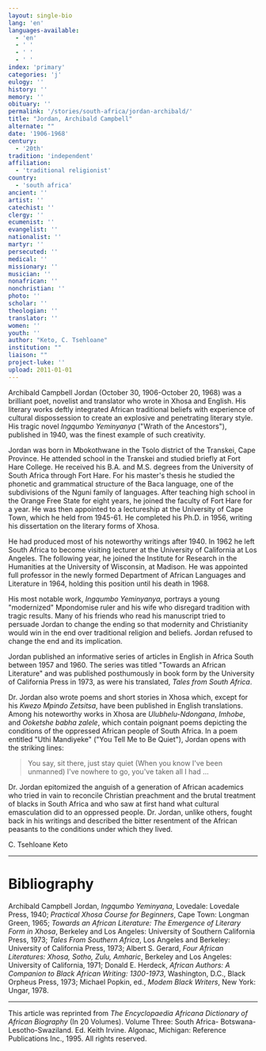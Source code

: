 ```yaml
---
layout: single-bio
lang: 'en'
languages-available:
  - 'en'
  - ' '
  - ' '
  - ' '
index: 'primary'
categories: 'j'
eulogy: ''
history: ''
memory: ''
obituary: ''
permalink: '/stories/south-africa/jordan-archibald/'
title: "Jordan, Archibald Campbell"
alternate: ""
date: '1906-1968'
century:
  - '20th'
tradition: 'independent'
affiliation:
  - 'traditional religionist'
country:
  - 'south africa'
ancient: ''
artist: ''
catechist: ''
clergy: ''
ecumenist: ''
evangelist: ''
nationalist: ''
martyr: ''
persecuted: ''
medical: ''
missionary: ''
musician: ''
nonafrican: ''
nonchristian: ''
photo: ''
scholar: ''
theologian: ''
translator: ''
women: ''
youth: ''
author: "Keto, C. Tsehloane"
institution: ""
liaison: ""
project-luke: ''
upload: 2011-01-01
---
```




Archibald Campbell Jordan (October 30, 1906-October 20, 1968) was a brilliant poet, novelist and translator who wrote in Xhosa and English. His literary works deftly integrated African traditional beliefs with experience of cultural dispossession to create an explosive and penetrating literary style. His tragic novel *Ingqumbo Yeminyanya* ("Wrath of the Ancestors"), published in 1940, was the finest example of such creativity.

Jordan was born in Mbokothwane in the Tsolo district of the Transkei, Cape Province. He attended school in the Transkei and studied briefly at Fort Hare College. He received his B.A. and M.S. degrees from the University of South Africa through Fort Hare. For his master's thesis he studied the phonetic and grammatical structure of the Baca language, one of the subdivisions of the Nguni family of languages. After teaching high school in the Orange Free State for eight years, he joined the faculty of Fort Hare for a year. He was then appointed to a lectureship at the University of Cape Town, which he held from 1945-61. He completed his Ph.D. in 1956, writing his dissertation on the literary forms of Xhosa.

He had produced most of his noteworthy writings after 1940. In 1962 he left South Africa to become visiting lecturer at the University of California at Los Angeles. The following year, he joined the Institute for Research in the Humanities at the University of Wisconsin, at Madison. He was appointed full professor in the newly formed Department of African Languages and Literature in 1964, holding this position until his death in 1968.

His most notable work, *Ingqumbo Yeminyanya*, portrays a young "modernized" Mpondomise ruler and his wife who disregard tradition with tragic results. Many of his friends who read his manuscript tried to persuade Jordan to change the ending so that modernity and Christianity would win in the end over traditional religion and beliefs. Jordan refused to change the end and its implication.

Jordan published an informative series of articles in English in Africa South between 1957 and 1960. The series was titled "Towards an African Literature" and was published posthumously in book form by the University of California Press in 1973, as were his translated, *Tales from South Africa*.

Dr. Jordan also wrote poems and short stories in Xhosa which, except for his *Kwezo Mpindo Zetsitsa*, have been published in English translations. Among his noteworthy works in Xhosa are *Ulubhelu-Ndongana*, *Imhobe*, and *Ooketshe babha zalele*, which contain poignant poems depicting the conditions of the oppressed African people of South Africa. In a poem entitled "Uthi Mandiyeke" ("You Tell Me to Be Quiet"), Jordan opens with the striking lines:

> You say, sit there, just stay quiet
> (When you know I've been unmanned)
> I've nowhere to go, you've taken all I had ...

Dr. Jordan epitomized the anguish of a generation of African academics who tried in vain to reconcile Christian preachment and the brutal treatment of blacks in South Africa and who saw at first hand what cultural emasculation did to an oppressed people. Dr. Jordan, unlike others, fought back in his writings and described the bitter resentment of the African peasants to the conditions under which they lived.

C. Tsehloane Keto

---

# Bibliography

Archibald Campbell Jordan, *Ingqumbo Yeminyana*, Lovedale: Lovedale Press, 1940; *Practical Xhosa Course for Beginners*, Cape Town: Longman Green, 1965; *Towards an African Literature: The Emergence of Literary Form in Xhosa*, Berkeley and Los Angeles: University of Southern California Press, 1973; *Tales From Southern Africa*, Los Angeles and Berkeley: University of California Press, 1973; Albert S. Gerard, *Four African Literatures: Xhosa, Sotho, Zulu, Amharic*, Berkeley and Los Angeles: University of California, 1971; Donald E. Herdeck, *African Authors: A Companion to Black African Writing: 1300-1973*, Washington, D.C., Black Orpheus Press, 1973; Michael Popkin, ed., *Modem Black Writers*, New York: Ungar, 1978.

---

This article was reprinted from *The Encyclopaedia Africana Dictionary of African Biography* (In 20 Volumes). Volume Three: South Africa- Botswana-Lesotho-Swaziland. Ed. Keith Irvine. Algonac, Michigan: Reference Publications Inc., 1995.  All rights reserved.